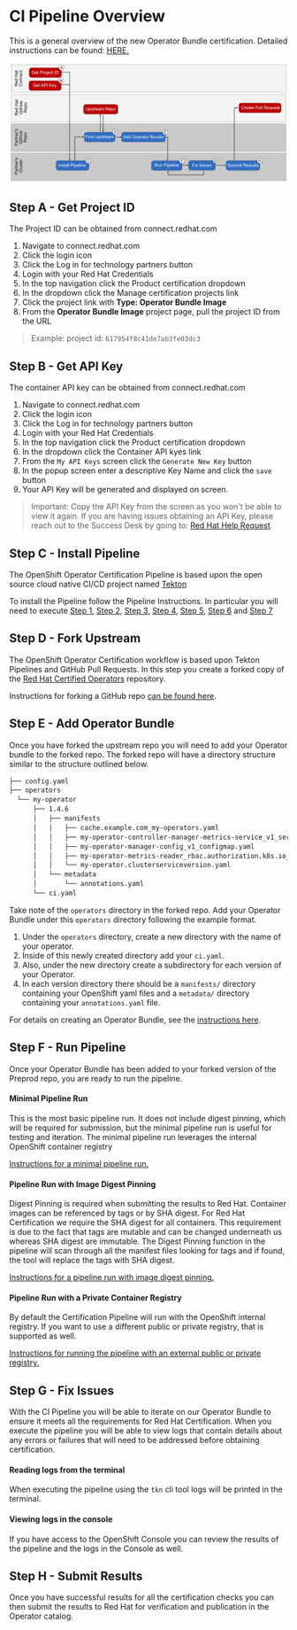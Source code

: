 # CI Pipeline Overview
This is a general overview of the new Operator Bundle certification. Detailed instructions can be found: [HERE.](https://github.com/redhat-openshift-ecosystem/certification-releases/blob/main/4.9/ga/ci-pipeline.md#operator-certification-ci-pipelineinstructions)

![CI Cert Pipeline Flow](assets/ci-pipeline-overview.png)


## Step A - Get Project ID
The Project ID can be obtained from connect.redhat.com
1. Navigate to connect.redhat.com
2. Click the login icon
3. Click the Log in for technology partners button
4. Login with your Red Hat Credentials
5. In the top navigation click the Product certification dropdown
6. In the dropdown click the Manage certification projects link
7. Click the project link with **Type: Operator Bundle Image**
8. From the **Operator Bundle Image** project page, pull the project ID from the URL
> Example: project id: `617954f8c41de7ab3fe03dc3`

## Step B - Get API Key
The container API key can be obtained from connect.redhat.com
1. Navigate to connect.redhat.com
2. Click the login icon
3. Click the Log in for technology partners button
4. Login with your Red Hat Credentials
5. In the top navigation click the Product certification dropdown
6. In the dropdown click the Container API kyes link
7. From the `My API Keys` screen click the `Generate New Key` button
8. In the popup screen enter a descriptive Key Name and click the `save` button
9. Your API Key will be generated and displayed on screen. 
> Important: Copy the API Key from the screen as you won't be able to view it again. If you are having issues obtaining an API Key, please reach out to the Success Desk by going to: [Red Hat Help Request](https://connect.redhat.com/support/technology-partner/#/).

## Step C - Install Pipeline
The OpenShift Operator Certification Pipeline is based upon the open source cloud native CI/CD project named [Tekton](https://tekton.dev/)

To install the Pipeline follow the Pipeline Instructions. In particular you will need to execute [Step 1](ci-pipeline.md#step1), [Step 2](ci-pipeline.md#step2), [Step 3](ci-pipeline.md#step3), [Step 4](ci-pipeline.md#step4), [Step 5](ci-pipeline.md#step5), [Step 6](ci-pipeline.md#step6) and [Step 7](ci-pipeline.md#step7)

## Step D - Fork Upstream
The OpenShift Operator Certification workflow is based upon Tekton Pipelines and GitHub Pull Requests.  In this step you create a forked copy of the [Red Hat Certified Operators](https://github.com/redhat-openshift-ecosystem/certified-operators) repository. 

Instructions for forking a GitHub repo [can be found here](https://docs.github.com/en/get-started/quickstart/fork-a-repo). 

## Step E - Add Operator Bundle
Once you have forked the upstream repo you will need to add your Operator bundle to the forked repo. The forked repo will have a directory structure similar to the structure outlined below. 

```bash
├── config.yaml
├── operators
  └── my-operator
      ├── 1.4.6
      │   ├── manifests
      │   │   ├── cache.example.com_my-operators.yaml
      │   │   ├── my-operator-controller-manager-metrics-service_v1_service.yaml
      │   │   ├── my-operator-manager-config_v1_configmap.yaml
      │   │   ├── my-operator-metrics-reader_rbac.authorization.k8s.io_v1_clusterrole.yaml
      │   │   └── my-operator.clusterserviceversion.yaml
      │   └── metadata
      │       └── annotations.yaml
      └── ci.yaml
```
Take note of the `operators` directory in the forked repo. Add your Operator Bundle under this `operators` directory following the example format. 
1. Under the `operators` directory, create a new directory with the name of your operator.  
1. Inside of this newly created directory add your `ci.yaml`.  
1. Also, under the new directory create a subdirectory for each version of your Operator.  
1. In each version directory there should be a `manifests/` directory containing your OpenShift yaml files and a `metadata/` directory containing your `annotations.yaml` file.

For details on creating an Operator Bundle, see the [instructions here](https://sdk.operatorframework.io/docs/olm-integration/). 

## Step F - Run Pipeline
Once your Operator Bundle has been added to your forked version of the Preprod repo, you are ready to run the pipeline.

#### Minimal Pipeline Run
This is the most basic pipeline run. It does not include digest pinning, which will be required for submission, but the minimal pipeline run is useful for testing and iteration. The minimal pipeline run leverages the internal OpenShift container registry

[Instructions for a minimal pipeline run.](ci-pipeline.md#minimal-pipeline-run)

#### Pipeline Run with Image Digest Pinning
Digest Pinning is required when submitting the results to Red Hat. Container images can be referenced by tags or by SHA digest.  For Red Hat Certification we require the SHA digest for all containers. This requirement is due to the fact that tags are mutable and can be changed underneath us whereas SHA digest are immutable.  The Digest Pinning function in the pipeline will scan through all the manifest files looking for tags and if found, the tool will replace the tags with SHA digest.

[Instructions for a pipeline run with image digest pinning.](ci-pipeline.md#img-digest-pipeline-run)

#### Pipeline Run with a Private Container Registry
By default the Certification Pipeline will run with the OpenShift internal registry. If you want to use a different public or private registry, that is supported as well.

[Instructions for running the pipeline with an external public or private registry.](ci-pipeline.md#private-registry-pipeline-run)

## Step G - Fix Issues
With the CI Pipeline you will be able to iterate on our Operator Bundle to ensure it meets all the requirements for Red Hat Certification. When you execute the pipeline you will be able to view logs that contain details about any errors or failures that will need to be addressed before obtaining certification. 

#### Reading logs from the terminal
When executing the pipeline using the `tkn` cli tool logs will be printed in the terminal. 

#### Viewing logs in the console
If you have access to the OpenShift Console you can review the results of the pipeline and the logs in the Console as well. 

## Step H - Submit Results
Once you have successful results for all the certification checks you can then submit the results to Red Hat for verification and publication in the Operator catalog. 
